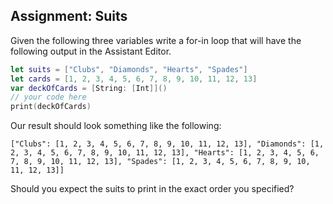 ## Assignment: Suits

Given the following three variables write a for-in loop that will have the following output in the Assistant Editor.

```swift
let suits = ["Clubs", "Diamonds", "Hearts", "Spades"]
let cards = [1, 2, 3, 4, 5, 6, 7, 8, 9, 10, 11, 12, 13]
var deckOfCards = [String: [Int]]()
// your code here
print(deckOfCards)
```

Our result should look something like the following:

```
["Clubs": [1, 2, 3, 4, 5, 6, 7, 8, 9, 10, 11, 12, 13], "Diamonds": [1, 2, 3, 4, 5, 6, 7, 8, 9, 10, 11, 12, 13], "Hearts": [1, 2, 3, 4, 5, 6, 7, 8, 9, 10, 11, 12, 13], "Spades": [1, 2, 3, 4, 5, 6, 7, 8, 9, 10, 11, 12, 13]]
```

Should you expect the suits to print in the exact order you specified?